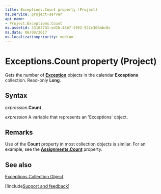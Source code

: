```yaml
---
title: Exceptions.Count property (Project)
ms.service: project-server
api_name:
- Project.Exceptions.Count
ms.assetid: 33103731-ed2b-48b7-2952-522c366abc0c
ms.date: 06/08/2017
ms.localizationpriority: medium
---
```



# Exceptions.Count property (Project)

Gets the number of **[Exception](Project.exceptions.md)** objects in the calendar **Exceptions** collection. Read-only **Long**.


## Syntax

_expression_.**Count**

_expression_ A variable that represents an 'Exceptions' object.


## Remarks

Use of the **Count** property in most collection objects is similar. For an example, see the **[Assignments.Count](Project.Assignments.Count.md)** property.


## See also


[Exceptions Collection Object](Project.exceptions.md)

[!include[Support and feedback](~/includes/feedback-boilerplate.md)]